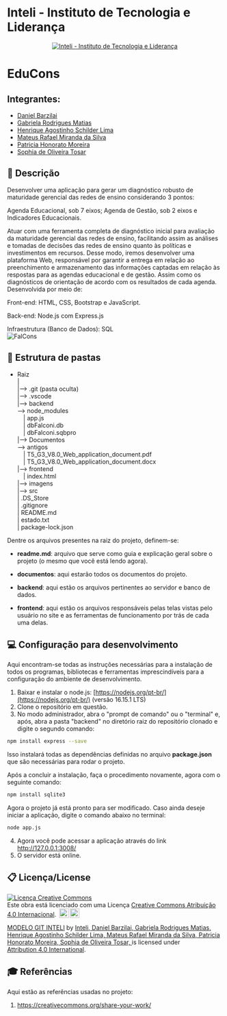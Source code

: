 # Inteli - Instituto de Tecnologia e Liderança 

<p align="center">
<a href= "https://www.inteli.edu.br/"><img src="https://www.inteli.edu.br/wp-content/uploads/2021/08/20172028/marca_1-2.png" alt="Inteli - Instituto de Tecnologia e Liderança" border="0"></a>
</p>

# EduCons

## <b><Fal><Cons></b>

## Integrantes: 
- <a href="https://www.linkedin.com/in/daniel-barzilai-061036234">Daniel Barzilai</a>
- <a href="https://www.linkedin.com/in/gabriela-rodrigues-matias/">Gabriela Rodrigues Matias</a>
- <a href="https://www.linkedin.com/in/henriqueschilderlima/">Henrique Agostinho Schilder Lima</a> 
- <a href="https://www.linkedin.com/in/mateus-rafael-miranda">Mateus Rafael Miranda da Silva</a>
- <a href="https://www.linkedin.com/in/patriciahonorato/">Patricia Honorato Moreira</a>
- <a href="https://www.linkedin.com/in/sophia-de-oliveira-tosar-aba7ab23b/">Sophia de Oliveira Tosar</a> 

## 📝 Descrição
<p> Desenvolver uma aplicação para gerar um diagnóstico robusto de maturidade gerencial das redes de ensino considerando 3 pontos:</p>

Agenda Educacional, sob 7 eixos;
Agenda de Gestão, sob 2 eixos e
Indicadores Educacionais.

<p> Atuar com uma ferramenta completa de diagnóstico inicial para avaliação da maturidade gerencial das redes de ensino, facilitando assim as análises e tomadas de decisões das redes de ensino quanto às políticas e investimentos em recursos. Desse modo, iremos desenvolver uma plataforma Web, responsável por garantir a entrega em relação ao preenchimento e armazenamento das informações captadas em relação às respostas para as agendas educacional e de gestão. Assim como os diagnósticos de orientação de acordo com os resultados de cada agenda. Desenvolvida por meio de:</p>

<p> Front-end:
HTML, CSS, Bootstrap e JavaScript.
  
<p> Back-end:
Node.js com Express.js

<p> Infraestrutura (Banco de Dados):
SQL
<br>
<img src="../frontend/imgs/FalCons_Logo.png" alt="FalCons" border="0" style="max-width: 100%"><br>
  
## 📁 Estrutura de pastas
 - Raiz<br>
|<br>
|--> .git (pasta oculta)<br>
|--> .vscode<br>
|--> backend<br>
   --> node_modules<br>
   &emsp;| app.js<br>
   &emsp;| dbFalconi.db<br>
   &emsp;| dbFalconi.sqbpro<br>
|--> Documentos<br>
   --> antigos<br>
     &emsp;| T5_G3_V8.0_Web_application_document.pdf<br>
     &emsp;| T5_G3_V8.0_Web_application_document.docx<br>
|--> frontend<br>
   &emsp;| index.html<br>
|--> imagens<br>
|--> src<br>
| .DS_Store<br>
| .gitignore<br>
| README.md<br>
| estado.txt<br>
| package-lock.json<br>

Dentre os arquivos presentes na raiz do projeto, definem-se:

- <b>readme.md</b>: arquivo que serve como guia e explicação geral sobre o projeto (o mesmo que você está lendo agora).

- <b>documentos</b>: aqui estarão todos os documentos do projeto.
- <b>backend</b>: aqui estão os arquivos pertinentes ao servidor e banco de dados.
- <b>frontend</b>: aqui estão os arquivos responsáveis pelas telas vistas pelo usuário no site e as ferramentas de funcionamento por trás de cada uma delas.

## 💻 Configuração para desenvolvimento

Aqui encontram-se todas as instruções necessárias para a instalação de todos os programas, bibliotecas e ferramentas imprescindíveis para a configuração do ambiente de desenvolvimento.

1.  Baixar e instalar o node.js:  [https://nodejs.org/pt-br/](https://nodejs.org/pt-br/) (versão 16.15.1 LTS)
2. Clone o repositório em questão.
3.  No modo administrador, abra o "prompt de comando" ou o "terminal" e, após,  abra a pasta "backend" no diretório raiz do repositório clonado e digite o segundo comando:

```sh
npm install express --save
```

Isso instalará todas as dependências definidas no arquivo <b>package.json</b> que são necessárias para rodar o projeto. <br>

Após a concluir a instalação, faça o procedimento novamente, agora com o seguinte comando: <br>

```sh
npm install sqlite3
```

Agora o projeto já está pronto para ser modificado. Caso ainda deseje iniciar a aplicação, digite o comando abaixo no terminal:

```sh
node app.js
```
4. Agora você pode acessar a aplicação através do link http://127.0.0.1:3008/
5. O servidor está online.


## 📋 Licença/License
<a rel="license" href="http://creativecommons.org/licenses/by/4.0/"><img alt="Licença Creative Commons" style="border-width:0" src="https://i.creativecommons.org/l/by/4.0/88x31.png" /></a><br />Este obra está licenciado com uma Licença <a rel="license" href="http://creativecommons.org/licenses/by/4.0/">Creative Commons Atribuição 4.0 Internacional</a>.
<img style="height:22px!important;margin-left:3px;vertical-align:text-bottom;" src="https://mirrors.creativecommons.org/presskit/icons/cc.svg?ref=chooser-v1"><img style="height:22px!important;margin-left:3px;vertical-align:text-bottom;" src="https://mirrors.creativecommons.org/presskit/icons/by.svg?ref=chooser-v1"><p xmlns:cc="http://creativecommons.org/ns#" xmlns:dct="http://purl.org/dc/terms/"><a property="dct:title" rel="cc:attributionURL" href="https://github.com/Spidus/Teste_Final_1">MODELO GIT INTELI</a> by <a rel="cc:attributionURL dct:creator" property="cc:attributionName" href="https://www.yggbrasil.com.br/vr">Inteli, Daniel Barzilai, Gabriela Rodrigues Matias, Henrique Agostinho Schilder Lima, Mateus Rafael Miranda da Silva, Patricia Honorato Moreira, Sophia de Oliveira Tosar, </a> is licensed under <a href="http://creativecommons.org/licenses/by/4.0/?ref=chooser-v1" target="_blank" rel="license noopener noreferrer" style="display:inline-block;">Attribution 4.0 International</a>.</p>

## 🎓 Referências

Aqui estão as referências usadas no projeto:
1. <https://creativecommons.org/share-your-work/>
